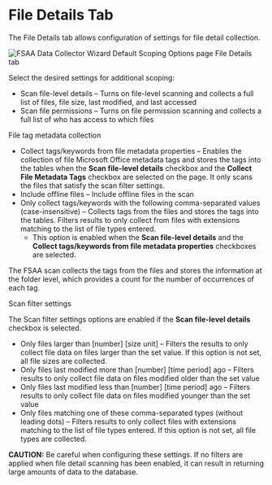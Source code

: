 # File Details Tab

The File Details tab allows configuration of settings for file detail collection.

![FSAA Data Collector Wizard Default Scoping Options page File Details tab](/img/product_docs/accessanalyzer/accessanalyzer/enterpriseauditor/admin/datacollector/fsaa/defaultscopingoptions/filedetails.png)

Select the desired settings for additional scoping:

- Scan file-level details – Turns on file-level scanning and collects a full list of files, file size, last modified, and last accessed
- Scan file permissions – Turns on file permission scanning and collects a full list of who has access to which files

File tag metadata collection

- Collect tags/keywords from file metadata properties – Enables the collection of file Microsoft Office metadata tags and stores the tags into the tables when the __Scan file-level details__ checkbox and the __Collect File Metadata Tags__ checkbox are selected on the page. It only scans the files that satisfy the scan filter settings.
- Include offline files – Include offline files in the scan
- Only collect tags/keywords with the following comma-separated values (case-insensitive) – Collects tags from the files and stores the tags into the tables. Filters results to only collect from files with extensions matching to the list of file types entered.
  - This option is enabled when the __Scan file-level details__ and the __Collect tags/keywords from file metadata properties__ checkboxes are selected.

The FSAA scan collects the tags from the files and stores the information at the folder level, which provides a count for the number of occurrences of each tag.

Scan filter settings

The Scan filter settings options are enabled if the __Scan file-level details__ checkbox is selected.

- Only files larger than [number] [size unit] – Filters the results to only collect file data on files larger than the set value. If this option is not set, all file sizes are collected.
- Only files last modified more than [number] [time period] ago – Filters results to only collect file data on files modified older than the set value
- Only files last modified less than [number] [time period] ago – Filters results to only collect file data on files modified younger than the set value
- Only files matching one of these comma-separated types (without leading dots) – Filters results to only collect files with extensions matching to the list of file types entered. If this option is not set, all file types are collected.

__CAUTION:__ Be careful when configuring these settings. If no filters are applied when file detail scanning has been enabled, it can result in returning large amounts of data to the database.
